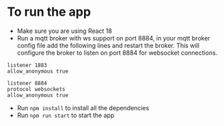 # To run the app

- Make sure you are using React 18
- Run a mqtt broker with ws support on port 8884, in your mqtt broker config file add the following lines and restart the broker. This will configure the broker to listen on port 8884 for websocket connections.
```config
listener 1883
allow_anonymous true

listener 8884
protocol websockets
allow_anonymous true
```
- Run `npm install` to install all the dependencies
- Run `npm run start` to start the app
